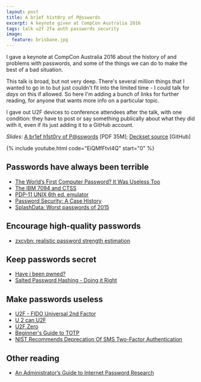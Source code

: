 ```yaml
---
layout: post
title: A br1ef h1st0ry of P@sswords
excerpt: A keynote given at CompCon Australia 2016
tags: talk u2f 2fa auth passwords security
image:
  feature: brisbane.jpg
---
```


I gave a keynote at CompCon Australia 2016 about the history of and problems with passwords, and some of the things we can do to make the best of a bad situation.

This talk is broad, but not very deep. There's several million things that I wanted to go in to but just couldn't fit into the limited time - I could talk for _days_ on this if allowed. So here I'm adding a bunch of links for further reading, for anyone that wants more info on a particular topic.

I gave out U2F devices to conference attendees after the talk, with one condition: they have to post or say something publically about what they did with it, even if its just adding it to a GitHub account.

*Slides*: [A br1ef h1st0ry of P@sswords](/talks/passwords-compcon-2016/Passwords-notes.pdf) [PDF 35M]; [Deckset source](https://github.com/robn/passwords-compcon-2016) [GitHub]

{% include youtube.html code="EiQMfFtvl4Q" start="0" %}

## Passwords have always been terrible

* [The World’s First Computer Password? It Was Useless Too](https://www.wired.com/2012/01/computer-password/)
* [The IBM 7094 and CTSS](http://multicians.org/thvv/7094.html)
* [PDP-11 UNIX 6th ed. emulator](http://pdp11.aiju.de/)
* [Password Security: A Case History](http://simson.net/ref/1979/p594-morris.pdf)
* [SplashData: Worst passwords of 2015](https://www.teamsid.com/worst-passwords-2015/)

## Encourage high-quality passwords

* [zxcvbn: realistic password strength estimation](https://blogs.dropbox.com/tech/2012/04/zxcvbn-realistic-password-strength-estimation/)

## Keep passwords secret

* [Have i been pwned?](https://haveibeenpwned.com/)
* [Salted Password Hashing - Doing it Right](https://crackstation.net/hashing-security.htm)

## Make passwords useless

* [U2F - FIDO Universal 2nd Factor](https://www.yubico.com/about/background/fido/)
* [U 2 can U2F](https://robn.io/u2f-yapcna-2016/) 
* [U2F Zero](https://u2fzero.com/)
* [Beginner's Guide to TOTP](http://jacob.jkrall.net/totp/)
* [NIST Recommends Deprecation Of SMS Two-Factor Authentication](http://www.tomshardware.com/news/nist-deprecates-sms-two-factor-authentication,32315.html)

## Other reading

* [An Administrator’s Guide to Internet Password Research](https://www.microsoft.com/en-us/research/wp-content/uploads/2014/11/WhatsaSysadminToDo.pdf)
